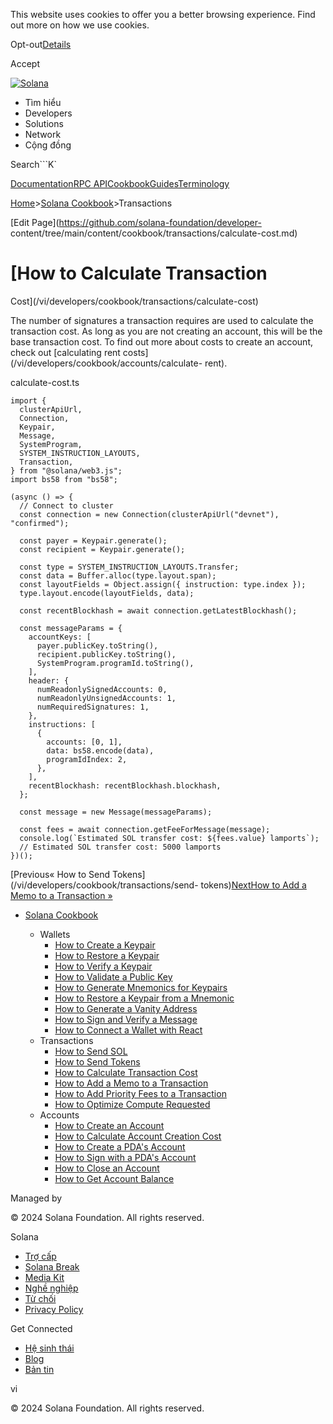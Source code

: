 This website uses cookies to offer you a better browsing experience. Find out
more on how we use cookies.

Opt-out[Details](/vi/privacy-policy#collection-of-information)

Accept

[![Solana](/_next/static/media/logotype-dark.f79d530d.svg)](/vi)

  * Tìm hiểu
  * Developers
  * Solutions
  * Network
  * Cộng đồng 

Search```K`

[Documentation](/vi/docs)[RPC
API](/vi/docs/rpc)[Cookbook](/vi/developers/cookbook)[Guides](/vi/developers/guides)[Terminology](/vi/docs/terminology)

[Home](/vi)>[Solana Cookbook](/vi/developers/cookbook)>Transactions

[Edit Page](https://github.com/solana-foundation/developer-
content/tree/main/content/cookbook/transactions/calculate-cost.md)

# [How to Calculate Transaction
Cost](/vi/developers/cookbook/transactions/calculate-cost)

The number of signatures a transaction requires are used to calculate the
transaction cost. As long as you are not creating an account, this will be the
base transaction cost. To find out more about costs to create an account,
check out [calculating rent costs](/vi/developers/cookbook/accounts/calculate-
rent).

calculate-cost.ts

    
    
    import {
      clusterApiUrl,
      Connection,
      Keypair,
      Message,
      SystemProgram,
      SYSTEM_INSTRUCTION_LAYOUTS,
      Transaction,
    } from "@solana/web3.js";
    import bs58 from "bs58";
     
    (async () => {
      // Connect to cluster
      const connection = new Connection(clusterApiUrl("devnet"), "confirmed");
     
      const payer = Keypair.generate();
      const recipient = Keypair.generate();
     
      const type = SYSTEM_INSTRUCTION_LAYOUTS.Transfer;
      const data = Buffer.alloc(type.layout.span);
      const layoutFields = Object.assign({ instruction: type.index });
      type.layout.encode(layoutFields, data);
     
      const recentBlockhash = await connection.getLatestBlockhash();
     
      const messageParams = {
        accountKeys: [
          payer.publicKey.toString(),
          recipient.publicKey.toString(),
          SystemProgram.programId.toString(),
        ],
        header: {
          numReadonlySignedAccounts: 0,
          numReadonlyUnsignedAccounts: 1,
          numRequiredSignatures: 1,
        },
        instructions: [
          {
            accounts: [0, 1],
            data: bs58.encode(data),
            programIdIndex: 2,
          },
        ],
        recentBlockhash: recentBlockhash.blockhash,
      };
     
      const message = new Message(messageParams);
     
      const fees = await connection.getFeeForMessage(message);
      console.log(`Estimated SOL transfer cost: ${fees.value} lamports`);
      // Estimated SOL transfer cost: 5000 lamports
    })();

[Previous« How to Send Tokens](/vi/developers/cookbook/transactions/send-
tokens)[NextHow to Add a Memo to a Transaction
»](/vi/developers/cookbook/transactions/add-memo)

  * [Solana Cookbook](/vi/developers/cookbook)

    * Wallets
      * [How to Create a Keypair](/vi/developers/cookbook/wallets/create-keypair)
      * [How to Restore a Keypair](/vi/developers/cookbook/wallets/restore-keypair)
      * [How to Verify a Keypair](/vi/developers/cookbook/wallets/verify-keypair)
      * [How to Validate a Public Key](/vi/developers/cookbook/wallets/check-publickey)
      * [How to Generate Mnemonics for Keypairs](/vi/developers/cookbook/wallets/generate-mnemonic)
      * [How to Restore a Keypair from a Mnemonic](/vi/developers/cookbook/wallets/restore-from-mnemonic)
      * [How to Generate a Vanity Address](/vi/developers/cookbook/wallets/generate-vanity-address)
      * [How to Sign and Verify a Message](/vi/developers/cookbook/wallets/sign-message)
      * [How to Connect a Wallet with React](/vi/developers/cookbook/wallets/connect-wallet-react)
    * Transactions
      * [How to Send SOL](/vi/developers/cookbook/transactions/send-sol)
      * [How to Send Tokens](/vi/developers/cookbook/transactions/send-tokens)
      * [How to Calculate Transaction Cost](/vi/developers/cookbook/transactions/calculate-cost)
      * [How to Add a Memo to a Transaction](/vi/developers/cookbook/transactions/add-memo)
      * [How to Add Priority Fees to a Transaction](/vi/developers/cookbook/transactions/add-priority-fees)
      * [How to Optimize Compute Requested](/vi/developers/cookbook/transactions/optimize-compute)
    * Accounts
      * [How to Create an Account](/vi/developers/cookbook/accounts/create-account)
      * [How to Calculate Account Creation Cost](/vi/developers/cookbook/accounts/calculate-rent)
      * [How to Create a PDA's Account](/vi/developers/cookbook/accounts/create-pda-account)
      * [How to Sign with a PDA's Account](/vi/developers/cookbook/accounts/sign-with-pda)
      * [How to Close an Account](/vi/developers/cookbook/accounts/close-account)
      * [How to Get Account Balance](/vi/developers/cookbook/accounts/get-account-balance)

Managed by

[](/vi)

[](/youtube)[](/twitter)[](/discord)[](/reddit)[](/github)[](/telegram)

© 2024 Solana Foundation. All rights reserved.

Solana

  * [Trợ cấp](https://solana.org/grants)
  * [Solana Break](https://break.solana.com/)
  * [Media Kit](/vi/branding)
  * [Nghề nghiệp ](https://jobs.solana.com/)
  * [Từ chối](/vi/tos)
  * [Privacy Policy](/vi/privacy-policy)

Get Connected

  * [Hệ sinh thái](/vi/ecosystem)
  * [Blog](/vi/news)
  * [Bản tin](/vi/newsletter)

vi

© 2024 Solana Foundation. All rights reserved.

